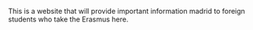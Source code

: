 This is a website that will provide important information madrid to foreign students who take the Erasmus here.
